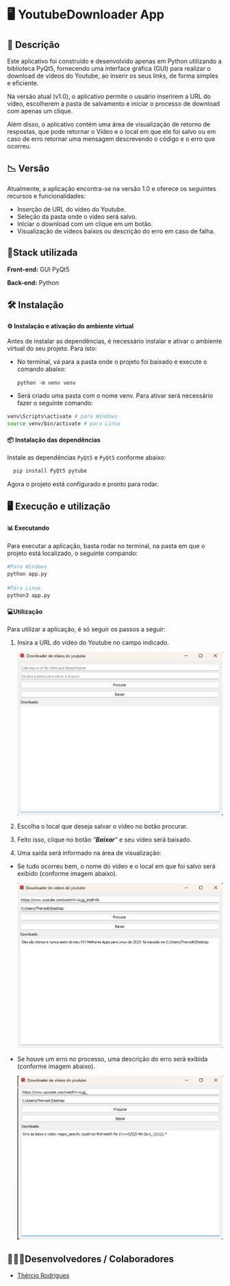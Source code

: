 
# 🖥 YoutubeDownloader App

## 📝 **Descrição**

Este aplicativo foi construído e desenvolvido apenas em Python utilizando a biblioteca PyQt5, fornecendo uma interface gráfica (GUI) para realizar o download de vídeos do Youtube, ao inserir os seus links, de forma simples e eficiente.

Na versão atual (v1.0), o aplicativo permite o usuário inserirem a URL do vídeo, escolherem a pasta de salvamento e iniciar o processo de download com apenas um clique.

Além disso, o aplicativo contém uma área de visualização de retorno de respostas, que pode retornar o Vídeo e o local em que ele foi salvo ou em caso de erro retornar uma mensagem descrevendo o código e o erro que ocorreu.

## 📉 Versão

Atualmente, a aplicação encontra-se na versão 1.0 e oferece os seguintes recursos e funcionalidades:

- Inserção de URL do vídeo do Youtube.
- Seleção da pasta onde o vídeo será salvo.
- Iniciar o download com um clique em um botão.
- Visualização de vídeos baixos ou descrição do erro em caso de falha.

## 🧰Stack utilizada

**Front-end:** GUI PyQt5

**Back-end:** Python

## 🛠 Instalação

#### ⚙️ **Instalação e ativação do ambiente virtual**

Antes de instalar as dependências, é necessário instalar e ativar o ambiente virtual do seu projeto. Para isto:


* No terminal, vá para a pasta onde o projeto foi baixado e execute o comando abaixo:

    `python -m venv venv`

* Será criado uma pasta com o nome venv. Para ativar será necessário fazer o seguinte comando:

```bash
venv\Scripts\activate # para Windows
source venv/bin/activate # para Linux
```

#### 📦 **Instalação das dependências**

Instale as dependências ``PyQt5`` e ``PyQt5`` conforme abaixo:

```bash
  pip install PyQt5 pytube
```

Agora o projeto está configurado e pronto para rodar.

## 🖥 Execução e utilização

#### **📊 Executando**

Para executar a aplicação, basta rodar no terminal, na pasta em que o projeto está localizado, o seguinte compando:

```bash
#Para Windows
python app.py

#Para Linux
python3 app.py
```

#### **💻Utilização**

Para utilizar a aplicação, é só seguir os passos a seguir:

1. Insira a URL do vídeo do Youtube no campo indicado.

   ![1703626641437](image/README/1703626641437.png)
2. Escolha o local que deseja salvar o vídeo no botão procurar.
3. Feito isso, clique no botão *"**Baixar**"* e seu vídeo será baixado.
4. Uma saída será informado na área de visualização:

* Se tudo ocorreu bem, o nome do vídeo e o local em que foi salvo será exibido (conforme imagem abaixo).

  ![1703626722439](image/README/1703626722439.png)
* Se houve um erro no processo, uma descrição do erro será exibida (conforme imagem abaixo).

  ![1703626798485](image/README/1703626798485.png)

## 👨🏻‍💻Desenvolvedores / Colaboradores

- [Thércio Rodrigues](https://www.github.com/thercior)
